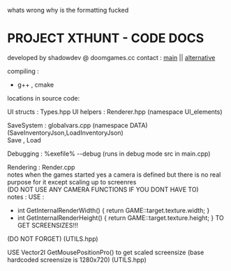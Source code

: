 whats wrong why is the formatting fucked

# PROJECT XTHUNT - CODE DOCS
developed by shadowdev @ doomgames.cc
contact : <a href="mailto:shadowdevreal@protonmail.com">main</a> || <a href="https://x.com/DoomGamescc">alternative</a>

compiling : 
- g++ , cmake

locations in source code:

UI structs : 
	Types.hpp
UI helpers :
	Renderer.hpp (namespace UI_elements)

SaveSystem :
	globalvars.cpp (namespace DATA)
	(SaveInventoryJson,LoadInventoryJson)
 <br>
 	Save , Load

Debugging : 
	%exefile% --debug
	(runs in debug mode src in main.cpp)

Rendering :
	Render.cpp
<br>
	notes when the games started yes a camera
	is defined but there is no real purpose for it
	except scaling up to screenres 
	<br>
	(DO NOT USE ANY CAMERA FUNCTIONS IF YOU DONT HAVE TO)
<br>
	notes : 
 		USE : 
- int GetInternalRenderWidth() { return GAME::target.texture.width; }
- int GetInternalRenderHeight() { return GAME::target.texture.height; }	
		TO GET SCREENSIZES!!! 

(DO NOT FORGET) (UTILS.hpp)

USE Vector2I GetMousePositionPro()
to get scaled screensize 
(base hardcoded screensize is 1280x720)
(UTILS.hpp)


